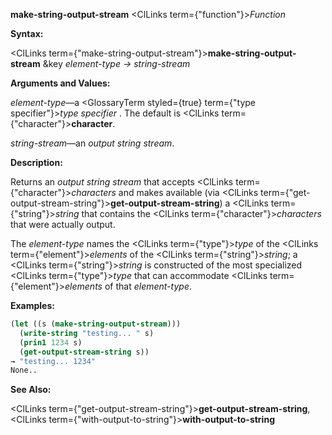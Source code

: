 **make-string-output-stream** <ClLinks  term={"function"}><i>Function</i></ClLinks> 



**Syntax:** 



<ClLinks  term={"make-string-output-stream"}><b>make-string-output-stream</b></ClLinks> &amp;key *element-type → string-stream* 



**Arguments and Values:** 



*element-type*—a <GlossaryTerm styled={true} term={"type specifier"}><i>type specifier</i></GlossaryTerm> . The default is <ClLinks  term={"character"}><b>character</b></ClLinks>. 



*string-stream*—an *output string stream*. 







 



 



**Description:** 



Returns an *output string stream* that accepts <ClLinks  term={"character"}><i>characters</i></ClLinks> and makes available (via <ClLinks  term={"get-output-stream-string"}><b>get-output-stream-string</b></ClLinks>) a <ClLinks  term={"string"}><i>string</i></ClLinks> that contains the <ClLinks  term={"character"}><i>characters</i></ClLinks> that were actually output. 



The *element-type* names the <ClLinks  term={"type"}><i>type</i></ClLinks> of the <ClLinks  term={"element"}><i>elements</i></ClLinks> of the <ClLinks  term={"string"}><i>string</i></ClLinks>; a <ClLinks  term={"string"}><i>string</i></ClLinks> is constructed of the most specialized <ClLinks  term={"type"}><i>type</i></ClLinks> that can accommodate <ClLinks  term={"element"}><i>elements</i></ClLinks> of that *element-type*. 



**Examples:**
```lisp
(let ((s (make-string-output-stream))) 
  (write-string "testing... " s) 
  (prin1 1234 s) 
  (get-output-stream-string s)) 
→ "testing... 1234" 
None.. 
```
**See Also:** 



<ClLinks  term={"get-output-stream-string"}><b>get-output-stream-string</b></ClLinks>, <ClLinks  term={"with-output-to-string"}><b>with-output-to-string</b></ClLinks> 



